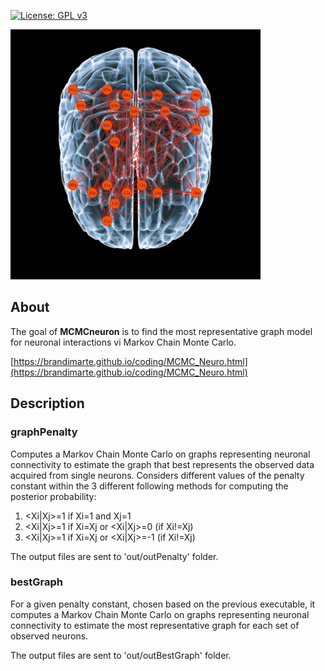 [![License: GPL v3](https://img.shields.io/badge/License-GPL%20v3-blue.svg)](https://www.gnu.org/licenses/gpl-3.0)

![mcmcneuro logo](/doc/images/brain.png "MCMCneuro code")

## About ##

The goal of __MCMCneuron__ is to find the most representative graph model for neuronal interactions vi Markov Chain Monte Carlo.

[https://brandimarte.github.io/coding/MCMC_Neuro.html](https://brandimarte.github.io/coding/MCMC_Neuro.html)

## Description ##

### graphPenalty ###

Computes a Markov Chain Monte Carlo on graphs representing neuronal connectivity to estimate the graph that best represents the observed data acquired from single neurons. Considers different values of the penalty constant within the 3 different following methods for computing the posterior probability:

 1. <Xi|Xj>=1 if Xi=1 and Xj=1
 2. <Xi|Xj>=1 if Xi=Xj or <Xi|Xj>=0 (if Xi!=Xj)
 3. <Xi|Xj>=1 if Xi=Xj or <Xi|Xj>=-1 (if Xi!=Xj)

The output files are sent to 'out/outPenalty' folder.

### bestGraph ###

For a given penalty constant, chosen based on the previous executable, it computes a Markov Chain Monte Carlo on graphs representing neuronal connectivity to estimate the most representative graph for each set of observed neurons.

The output files are sent to 'out/outBestGraph' folder.
